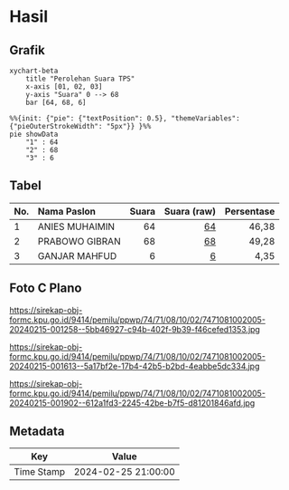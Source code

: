 # Hasil

## Grafik

```mermaid
xychart-beta
    title "Perolehan Suara TPS"
    x-axis [01, 02, 03]
    y-axis "Suara" 0 --> 68
    bar [64, 68, 6]
```

```mermaid
%%{init: {"pie": {"textPosition": 0.5}, "themeVariables": {"pieOuterStrokeWidth": "5px"}} }%%
pie showData
    "1" : 64
    "2" : 68
    "3" : 6
```

## Tabel

| No. | Nama Paslon    | Suara | Suara (raw) | Persentase |
|:--- |:-------------- | -----:| -----------:| ----------:|
| 1   | ANIES MUHAIMIN | 64    | [64][p-1]   | 46,38      |
| 2   | PRABOWO GIBRAN | 68    | [68][p-2]   | 49,28      |
| 3   | GANJAR MAHFUD  | 6     | [6][p-3]    | 4,35       |


[p-1]: https://github.com/gigit-pemilu/pemilu-2024-74-sulawesi-tenggara/blob/main/pilpres/hitung-suara/sub/74-sulawesi-tenggara/sub/71-kota-kendari/sub/08-kadia/sub/1002-bende/sub/005-tps/sub/paslon-1.txt
[p-2]: https://github.com/gigit-pemilu/pemilu-2024-74-sulawesi-tenggara/blob/main/pilpres/hitung-suara/sub/74-sulawesi-tenggara/sub/71-kota-kendari/sub/08-kadia/sub/1002-bende/sub/005-tps/sub/paslon-2.txt
[p-3]: https://github.com/gigit-pemilu/pemilu-2024-74-sulawesi-tenggara/blob/main/pilpres/hitung-suara/sub/74-sulawesi-tenggara/sub/71-kota-kendari/sub/08-kadia/sub/1002-bende/sub/005-tps/sub/paslon-3.txt

## Foto C Plano

https://sirekap-obj-formc.kpu.go.id/9414/pemilu/ppwp/74/71/08/10/02/7471081002005-20240215-001258--5bb46927-c94b-402f-9b39-f46cefed1353.jpg

https://sirekap-obj-formc.kpu.go.id/9414/pemilu/ppwp/74/71/08/10/02/7471081002005-20240215-001613--5a17bf2e-17b4-42b5-b2bd-4eabbe5dc334.jpg

https://sirekap-obj-formc.kpu.go.id/9414/pemilu/ppwp/74/71/08/10/02/7471081002005-20240215-001902--612a1fd3-2245-42be-b7f5-d81201846afd.jpg


## Metadata

| Key        | Value               |
| ---------- | ------------------- |
| Time Stamp | 2024-02-25 21:00:00 |



